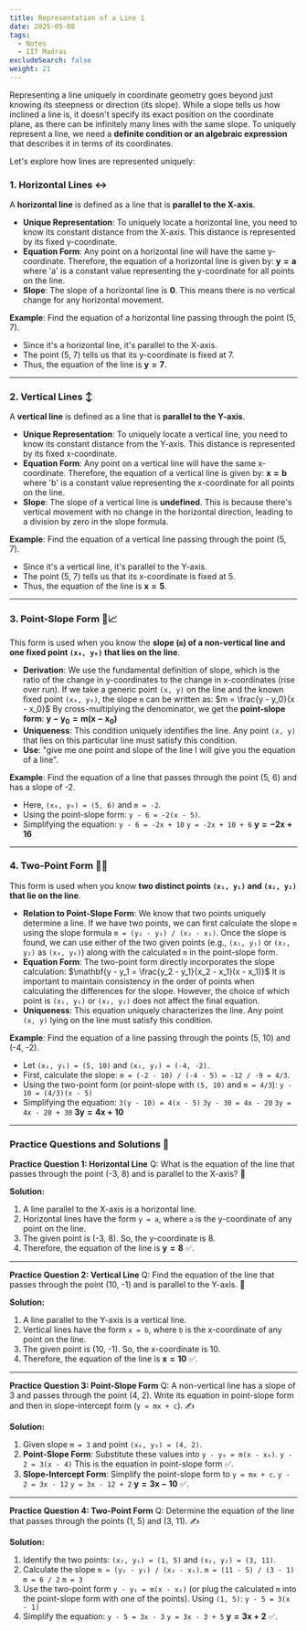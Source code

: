 ```yaml
---
title: Representation of a Line 1
date: 2025-05-08
tags:
  - Notes 
  - IIT Madras
excludeSearch: false
weight: 21
---
```


Representing a line uniquely in coordinate geometry goes beyond just knowing its steepness or direction (its slope). While a slope tells us how inclined a line is, it doesn't specify its exact position on the coordinate plane, as there can be infinitely many lines with the same slope. To uniquely represent a line, we need a **definite condition or an algebraic expression** that describes it in terms of its coordinates.

Let's explore how lines are represented uniquely:

### 1. Horizontal Lines ↔️
A **horizontal line** is defined as a line that is **parallel to the X-axis**.

*   **Unique Representation**: To uniquely locate a horizontal line, you need to know its constant distance from the X-axis. This distance is represented by its fixed y-coordinate.
*   **Equation Form**: Any point on a horizontal line will have the same y-coordinate. Therefore, the equation of a horizontal line is given by:
    $\mathbf{y = a}$
    where 'a' is a constant value representing the y-coordinate for all points on the line.
*   **Slope**: The slope of a horizontal line is **0**. This means there is no vertical change for any horizontal movement.

**Example**: Find the equation of a horizontal line passing through the point (5, 7).
*   Since it's a horizontal line, it's parallel to the X-axis.
*   The point (5, 7) tells us that its y-coordinate is fixed at 7.
*   Thus, the equation of the line is $\mathbf{y = 7}$.

---

### 2. Vertical Lines ↕️
A **vertical line** is defined as a line that is **parallel to the Y-axis**.

*   **Unique Representation**: To uniquely locate a vertical line, you need to know its constant distance from the Y-axis. This distance is represented by its fixed x-coordinate.
*   **Equation Form**: Any point on a vertical line will have the same x-coordinate. Therefore, the equation of a vertical line is given by:
    $\mathbf{x = b}$
    where 'b' is a constant value representing the x-coordinate for all points on the line.
*   **Slope**: The slope of a vertical line is **undefined**. This is because there's vertical movement with no change in the horizontal direction, leading to a division by zero in the slope formula.

**Example**: Find the equation of a vertical line passing through the point (5, 7).
*   Since it's a vertical line, it's parallel to the Y-axis.
*   The point (5, 7) tells us that its x-coordinate is fixed at 5.
*   Thus, the equation of the line is $\mathbf{x = 5}$.

---

### 3. Point-Slope Form 📍📈
This form is used when you know the **slope (`m`) of a non-vertical line and one fixed point `(x₀, y₀)` that lies on the line**.

*   **Derivation**: We use the fundamental definition of slope, which is the ratio of the change in y-coordinates to the change in x-coordinates (rise over run). If we take a generic point `(x, y)` on the line and the known fixed point `(x₀, y₀)`, the slope `m` can be written as:
    $m = \frac{y - y_0}{x - x_0}$
    By cross-multiplying the denominator, we get the **point-slope form**:
    $\mathbf{y - y_0 = m(x - x_0)}$
*   **Uniqueness**: This condition uniquely identifies the line. Any point `(x, y)` that lies on this particular line must satisfy this condition.
*   **Use**: "give me one point and slope of the line I will give you the equation of a line".

**Example**: Find the equation of a line that passes through the point (5, 6) and has a slope of -2.
*   Here, `(x₀, y₀) = (5, 6)` and `m = -2`.
*   Using the point-slope form: `y - 6 = -2(x - 5)`.
*   Simplifying the equation:
    `y - 6 = -2x + 10`
    `y = -2x + 10 + 6`
    $\mathbf{y = -2x + 16}$

---

### 4. Two-Point Form 📍📍
This form is used when you know **two distinct points `(x₁, y₁)` and `(x₂, y₂)` that lie on the line**.

*   **Relation to Point-Slope Form**: We know that two points uniquely determine a line. If we have two points, we can first calculate the slope `m` using the slope formula `m = (y₂ - y₁) / (x₂ - x₁)`. Once the slope is found, we can use either of the two given points (e.g., `(x₁, y₁)` or `(x₂, y₂)` as `(x₀, y₀)`) along with the calculated `m` in the point-slope form.
*   **Equation Form**: The two-point form directly incorporates the slope calculation:
    $\mathbf{y - y_1 = \frac{y_2 - y_1}{x_2 - x_1}(x - x_1)}$
    It is important to maintain consistency in the order of points when calculating the differences for the slope. However, the choice of which point is `(x₁, y₁)` or `(x₂, y₂)` does not affect the final equation.
*   **Uniqueness**: This equation uniquely characterizes the line. Any point `(x, y)` lying on the line must satisfy this condition.

**Example**: Find the equation of a line passing through the points (5, 10) and (-4, -2).
*   Let `(x₁, y₁) = (5, 10)` and `(x₂, y₂) = (-4, -2)`.
*   First, calculate the slope: `m = (-2 - 10) / (-4 - 5) = -12 / -9 = 4/3`.
*   Using the two-point form (or point-slope with `(5, 10)` and `m = 4/3`):
    `y - 10 = (4/3)(x - 5)`
*   Simplifying the equation:
    `3(y - 10) = 4(x - 5)`
    `3y - 30 = 4x - 20`
    `3y = 4x - 20 + 30`
    $\mathbf{3y = 4x + 10}$

---

### Practice Questions and Solutions 🧠

**Practice Question 1: Horizontal Line**
Q: What is the equation of the line that passes through the point (-3, 8) and is parallel to the X-axis? 📏

**Solution:**
1.  A line parallel to the X-axis is a horizontal line.
2.  Horizontal lines have the form `y = a`, where `a` is the y-coordinate of any point on the line.
3.  The given point is (-3, 8). So, the y-coordinate is 8.
4.  Therefore, the equation of the line is $\mathbf{y = 8}$ ✅.

---

**Practice Question 2: Vertical Line**
Q: Find the equation of the line that passes through the point (10, -1) and is parallel to the Y-axis. 📏

**Solution:**
1.  A line parallel to the Y-axis is a vertical line.
2.  Vertical lines have the form `x = b`, where `b` is the x-coordinate of any point on the line.
3.  The given point is (10, -1). So, the x-coordinate is 10.
4.  Therefore, the equation of the line is $\mathbf{x = 10}$ ✅.

---

**Practice Question 3: Point-Slope Form**
Q: A non-vertical line has a slope of 3 and passes through the point (4, 2). Write its equation in point-slope form and then in slope-intercept form (`y = mx + c`). ✍️

**Solution:**
1.  Given slope `m = 3` and point `(x₀, y₀) = (4, 2)`.
2.  **Point-Slope Form**: Substitute these values into `y - y₀ = m(x - x₀)`.
    `y - 2 = 3(x - 4)`
    This is the equation in point-slope form ✅.
3.  **Slope-Intercept Form**: Simplify the point-slope form to `y = mx + c`.
    `y - 2 = 3x - 12`
    `y = 3x - 12 + 2`
    $\mathbf{y = 3x - 10}$ ✅.

---

**Practice Question 4: Two-Point Form**
Q: Determine the equation of the line that passes through the points (1, 5) and (3, 11). ✍️

**Solution:**
1.  Identify the two points: `(x₁, y₁) = (1, 5)` and `(x₂, y₂) = (3, 11)`.
2.  Calculate the slope `m = (y₂ - y₁) / (x₂ - x₁)`.
    `m = (11 - 5) / (3 - 1)`
    `m = 6 / 2`
    `m = 3`
3.  Use the two-point form `y - y₁ = m(x - x₁)` (or plug the calculated `m` into the point-slope form with one of the points). Using `(1, 5)`:
    `y - 5 = 3(x - 1)`
4.  Simplify the equation:
    `y - 5 = 3x - 3`
    `y = 3x - 3 + 5`
    $\mathbf{y = 3x + 2}$ ✅.